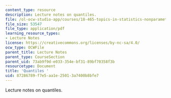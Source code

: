 ```yaml
---
content_type: resource
description: Lecture notes on quantiles.
file: /ol-ocw-studio-app/courses/18-465-topics-in-statistics-nonparametrics-and-robustness-spring-2005/87286789f7e5aa1e25013a7400b8bfe7_quantiles.pdf
file_size: 53547
file_type: application/pdf
learning_resource_types:
- Lecture Notes
license: https://creativecommons.org/licenses/by-nc-sa/4.0/
ocw_type: OCWFile
parent_title: Lecture Notes
parent_type: CourseSection
parent_uid: 73ab9f9d-e033-354e-bf31-89bf70358f3b
resourcetype: Document
title: 'Quantiles '
uid: 87286789-f7e5-aa1e-2501-3a7400b8bfe7
---
```

Lecture notes on quantiles.